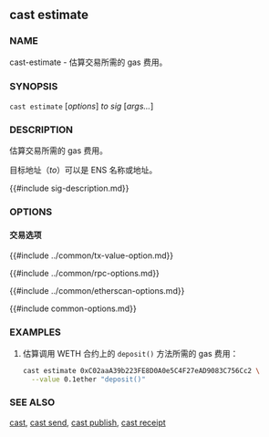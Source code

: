 ## cast estimate

### NAME

cast-estimate - 估算交易所需的 gas 费用。

### SYNOPSIS

``cast estimate`` [*options*] *to* *sig* [*args...*]

### DESCRIPTION

估算交易所需的 gas 费用。

目标地址（*to*）可以是 ENS 名称或地址。

{{#include sig-description.md}}

### OPTIONS

#### 交易选项

{{#include ../common/tx-value-option.md}}

{{#include ../common/rpc-options.md}}

{{#include ../common/etherscan-options.md}}

{{#include common-options.md}}

### EXAMPLES

1. 估算调用 WETH 合约上的 `deposit()` 方法所需的 gas 费用：
    ```sh
    cast estimate 0xC02aaA39b223FE8D0A0e5C4F27eAD9083C756Cc2 \
      --value 0.1ether "deposit()"
    ```

### SEE ALSO

[cast](./cast.md), [cast send](./cast-send.md), [cast publish](./cast-publish.md), [cast receipt](./cast-receipt.md)